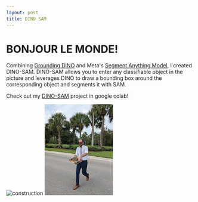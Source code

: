 ```yaml
---
layout: post
title: DINO SAM
---
```

# BONJOUR LE MONDE!
Combining [Grounding DINO](https://arxiv.org/abs/2303.05499) and Meta's [Segment Anything Model](https://ai.facebook.com/research/publications/segment-anything/), I created DINO-SAM.
DINO-SAM allows you to enter any classifiable object in the picture and leverages DINO to draw a bounding box around the corresponding object and segments it with SAM.

Check out my [DINO-SAM](https://colab.research.google.com/drive/1b6gJnGg-7yH4wZh5AcuwrMhTszJLADMU#scrollTo=9WsX4OaqdGYU) project in google colab!

![construction](/assets/construction_640.gif)
![lfn](/assets/lfn.jpg)